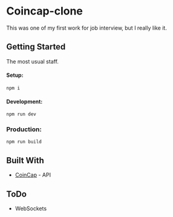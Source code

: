 # Coincap-clone

This was one of my first work for job interview, but I really like it.

## Getting Started

The most usual staff.

#### Setup:
```
npm i
```
#### Development:

```
npm run dev
```

### Production:
```
npm run build
```

## Built With

* [CoinCap](https://docs.coincap.io/?version=latest) - API

## ToDo

* WebSockets
